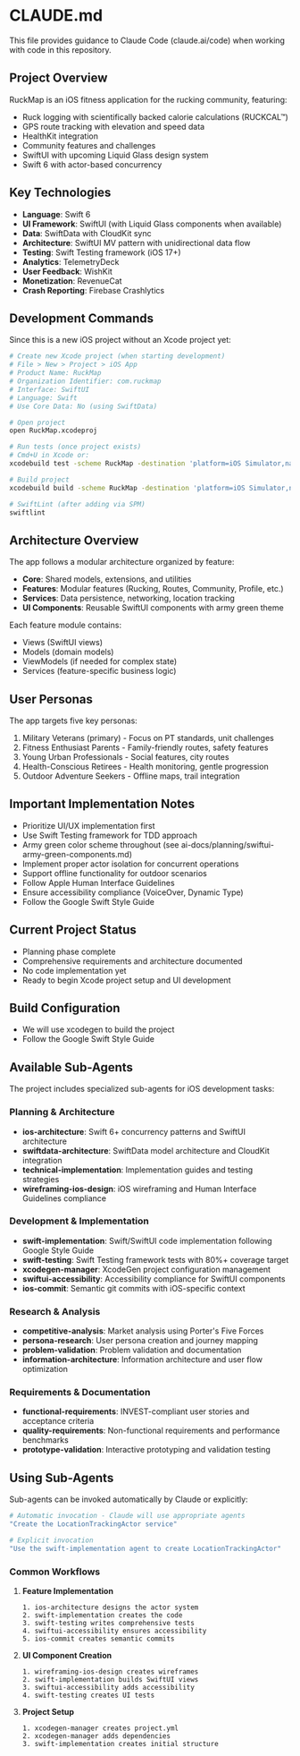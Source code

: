 # CLAUDE.md

This file provides guidance to Claude Code (claude.ai/code) when working with code in this repository.

## Project Overview

RuckMap is an iOS fitness application for the rucking community, featuring:
- Ruck logging with scientifically backed calorie calculations (RUCKCAL™)
- GPS route tracking with elevation and speed data
- HealthKit integration
- Community features and challenges
- SwiftUI with upcoming Liquid Glass design system
- Swift 6 with actor-based concurrency

## Key Technologies

- **Language**: Swift 6
- **UI Framework**: SwiftUI (with Liquid Glass components when available)
- **Data**: SwiftData with CloudKit sync
- **Architecture**: SwiftUI MV pattern with unidirectional data flow
- **Testing**: Swift Testing framework (iOS 17+)
- **Analytics**: TelemetryDeck
- **User Feedback**: WishKit
- **Monetization**: RevenueCat
- **Crash Reporting**: Firebase Crashlytics

## Development Commands

Since this is a new iOS project without an Xcode project yet:

```bash
# Create new Xcode project (when starting development)
# File > New > Project > iOS App
# Product Name: RuckMap
# Organization Identifier: com.ruckmap
# Interface: SwiftUI
# Language: Swift
# Use Core Data: No (using SwiftData)

# Open project
open RuckMap.xcodeproj

# Run tests (once project exists)
# Cmd+U in Xcode or:
xcodebuild test -scheme RuckMap -destination 'platform=iOS Simulator,name=iPhone 15'

# Build project
xcodebuild build -scheme RuckMap -destination 'platform=iOS Simulator,name=iPhone 15'

# SwiftLint (after adding via SPM)
swiftlint
```

## Architecture Overview

The app follows a modular architecture organized by feature:

- **Core**: Shared models, extensions, and utilities
- **Features**: Modular features (Rucking, Routes, Community, Profile, etc.)
- **Services**: Data persistence, networking, location tracking
- **UI Components**: Reusable SwiftUI components with army green theme

Each feature module contains:
- Views (SwiftUI views)
- Models (domain models)
- ViewModels (if needed for complex state)
- Services (feature-specific business logic)

## User Personas

The app targets five key personas:
1. Military Veterans (primary) - Focus on PT standards, unit challenges
2. Fitness Enthusiast Parents - Family-friendly routes, safety features
3. Young Urban Professionals - Social features, city routes
4. Health-Conscious Retirees - Health monitoring, gentle progression
5. Outdoor Adventure Seekers - Offline maps, trail integration

## Important Implementation Notes

- Prioritize UI/UX implementation first
- Use Swift Testing framework for TDD approach
- Army green color scheme throughout (see ai-docs/planning/swiftui-army-green-components.md)
- Implement proper actor isolation for concurrent operations
- Support offline functionality for outdoor scenarios
- Follow Apple Human Interface Guidelines
- Ensure accessibility compliance (VoiceOver, Dynamic Type)
- Follow the Google Swift Style Guide

## Current Project Status

- Planning phase complete
- Comprehensive requirements and architecture documented
- No code implementation yet
- Ready to begin Xcode project setup and UI development

## Build Configuration

- We will use xcodegen to build the project
- Follow the Google Swift Style Guide

## Available Sub-Agents

The project includes specialized sub-agents for iOS development tasks:

### Planning & Architecture
- **ios-architecture**: Swift 6+ concurrency patterns and SwiftUI architecture
- **swiftdata-architecture**: SwiftData model architecture and CloudKit integration
- **technical-implementation**: Implementation guides and testing strategies
- **wireframing-ios-design**: iOS wireframing and Human Interface Guidelines compliance

### Development & Implementation
- **swift-implementation**: Swift/SwiftUI code implementation following Google Style Guide
- **swift-testing**: Swift Testing framework tests with 80%+ coverage target
- **xcodegen-manager**: XcodeGen project configuration management
- **swiftui-accessibility**: Accessibility compliance for SwiftUI components
- **ios-commit**: Semantic git commits with iOS-specific context

### Research & Analysis
- **competitive-analysis**: Market analysis using Porter's Five Forces
- **persona-research**: User persona creation and journey mapping
- **problem-validation**: Problem validation and documentation
- **information-architecture**: Information architecture and user flow optimization

### Requirements & Documentation
- **functional-requirements**: INVEST-compliant user stories and acceptance criteria
- **quality-requirements**: Non-functional requirements and performance benchmarks
- **prototype-validation**: Interactive prototyping and validation testing

## Using Sub-Agents

Sub-agents can be invoked automatically by Claude or explicitly:

```bash
# Automatic invocation - Claude will use appropriate agents
"Create the LocationTrackingActor service"

# Explicit invocation
"Use the swift-implementation agent to create LocationTrackingActor"
```

### Common Workflows

1. **Feature Implementation**
   ```
   1. ios-architecture designs the actor system
   2. swift-implementation creates the code
   3. swift-testing writes comprehensive tests
   4. swiftui-accessibility ensures accessibility
   5. ios-commit creates semantic commits
   ```

2. **UI Component Creation**
   ```
   1. wireframing-ios-design creates wireframes
   2. swift-implementation builds SwiftUI views
   3. swiftui-accessibility adds accessibility
   4. swift-testing creates UI tests
   ```

3. **Project Setup**
   ```
   1. xcodegen-manager creates project.yml
   2. xcodegen-manager adds dependencies
   3. swift-implementation creates initial structure
   ```